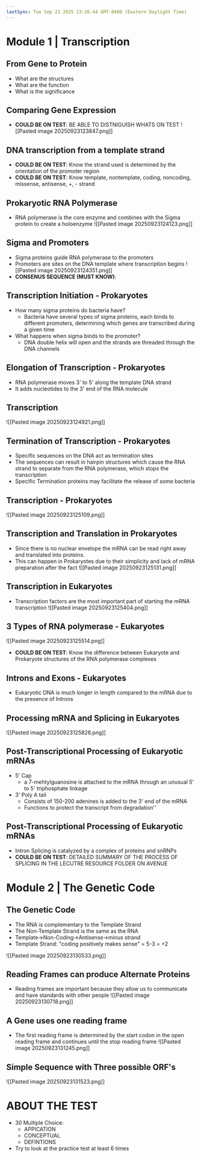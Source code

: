 ```yaml
---
lastSync: Tue Sep 23 2025 13:16:44 GMT-0400 (Eastern Daylight Time)
---
```

# Module 1 | Transcription
## From Gene to Protein
- What are the structures
- What are the function
- What is the significance
## Comparing Gene Expression
- **COULD BE ON TEST**: BE ABLE TO DISTNIGUISH WHATS ON TEST
![[Pasted image 20250923123847.png]]
## DNA transcription from a template strand
- **COULD BE ON TEST**: Know the strand used is determined by the orientation of the promoter region 
- **COULD BE ON TEST**: Know template, nontemplate, coding, noncoding, missense, antisense, +, - strand
## Prokaryotic RNA Polymerase
- RNA polymerase is the core enzyme and combines with the Sigma protein to create a holoenzyme
![[Pasted image 20250923124123.png]]
## Sigma and Promoters
- Sigma proteins guide RNA polymerase to the promoters
- Promoters are sites on the DNA template where transcription begins
![[Pasted image 20250923124351.png]]
- **CONSENUS SEQUENCE (MUST KNOW)**: 
## Transcription Initiation - Prokaryotes
- How many sigma proteins do bacteria have?
	- Bacteria have several types of sigma proteins, each binds to different promoters, determining which genes are transcribed during a given time
- What happens when sigma binds to the promoter?
	- DNA double helix will open and the strands are threaded through the DNA channels
## Elongation of Transcription - Prokaryotes
- RNA polymerase moves 3' to 5' along the template DNA strand
- It adds nucleotides to the 3' end of the RNA molecule
## Transcription 

![[Pasted image 20250923124921.png]]
## Termination of Transcription - Prokaryotes
- Specific sequences on the DNA act as termination sites
- The sequences can result in hairpin structures which cause the RNA strand to separate from the RNA polymerase, which stops the transcription
- Specific Termination proteins may facilitate the release of some bacteria
## Transcription - Prokaryotes

![[Pasted image 20250923125109.png]]
## Transcription and Translation in Prokaryotes
- Since there is no nuclear envelope the mRNA can be read right away and translated into proteins.
- This can happen in Prokaryotes due to their simplicity and lack of mRNA preparation after the fact
![[Pasted image 20250923125131.png]]
## Transcription in Eukaryotes
- Transcription factors are the most important part of starting the mRNA transcription
![[Pasted image 20250923125404.png]]
## 3 Types of RNA polymerase - Eukaryotes

![[Pasted image 20250923125514.png]]
- **COULD BE ON TEST**: Know the difference between Eukaryote and Prokaryote structures of the RNA polymerase complexes
## Introns and Exons - Eukaryotes
- Eukaryotic DNA is much longer in length compared to the mRNA due to the presence of Introns
## Processing mRNA and Splicing in Eukaryotes

![[Pasted image 20250923125826.png]]
## Post-Transcriptional Processing of Eukaryotic mRNAs
- 5' Cap
	- a 7-mehtylguanosine is attached to the mRNA through an unusual 5' to 5' triphosphate linkage
- 3' Poly A tail
	- Consists of 150-200 adenines is added to the 3' end of the mRNA 
	- Functions to protect the transcript from degradation''
## Post-Transcriptional Processing of Eukaryotic mRNAs
- Intron Splicing is catalyzed by a complex of proteins and snRNPs 
- **COULD BE ON TEST**: DETAILED SUMMARY OF THE PROCESS OF SPLICING IN THE LECUTRE RESOURCE FOLDER ON AVENUE
# Module 2 | The Genetic Code
## The Genetic Code
- The RNA is complementary to the Template Strand
- The Non-Template Strand is the same as the RNA 
- Template->Non-Coding->Antisense->minus strand
- Template Strand: "coding positively makes sense" = 5-3 = +2
  
![[Pasted image 20250923130533.png]]
## Reading Frames can produce Alternate Proteins
- Reading frames are important because they allow us to communicate and have standards with other people
![[Pasted image 20250923130718.png]]
## A Gene uses one reading frame
- The first reading frame is determined by the start codon in the open reading frame and continues until the stop reading frame
![[Pasted image 20250923131245.png]]
## Simple Sequence with Three possible ORF's

![[Pasted image 20250923131523.png]]
# ABOUT THE TEST
- 30 Multiple Choice: 
	- APPICATION
	- CONCEPTUAL
	- DEFINTIONS
- Try to look at the practice test at least 6 times